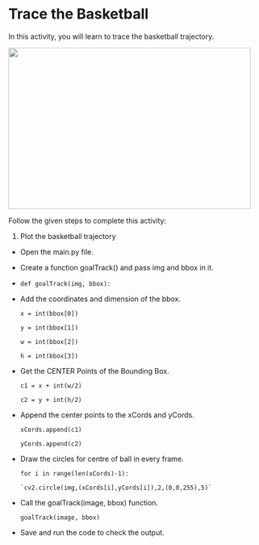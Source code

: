Trace the Basketball
=====================
In this activity, you will learn to trace the basketball trajectory.

<img src= "https://s3.amazonaws.com/media-p.slid.es/uploads/1525749/images/10493877/sa2.gif" width = "480" height = "320">

Follow the given steps to complete this activity:

1. Plot the basketball trajectory
* Open the main.py file.

* Create a function goalTrack() and pass img and bbox in it.
* 
  `def goalTrack(img, bbox):`
  
* Add the coordinates and dimension of the bbox.

  `x = int(bbox[0])`
  
  `y = int(bbox[1])`

  `w = int(bbox[2])`
  
  `h = int(bbox[3])`
  
* Get the CENTER Points of the Bounding Box.

  `c1 = x + int(w/2)`
  
  `c2 = y + int(h/2)`
  
* Append the center points to the xCords and yCords.

  `xCords.append(c1)`
  
  `yCords.append(c2)`


* Draw the circles for centre of ball in every frame.

  `for i in range(len(xCords)-1):`

      `cv2.circle(img,(xCords[i],yCords[i]),2,(0,0,255),5)`
  
* Call the goalTrack(image, bbox) function.

  `goalTrack(image, bbox)`
  
* Save and run the code to check the output.


